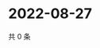 # 2022-08-27

共 0 条

<!-- BEGIN WEIBO -->
<!-- 最后更新时间 Sat Aug 27 2022 20:31:48 GMT+0800 (China Standard Time) -->

<!-- END WEIBO -->
